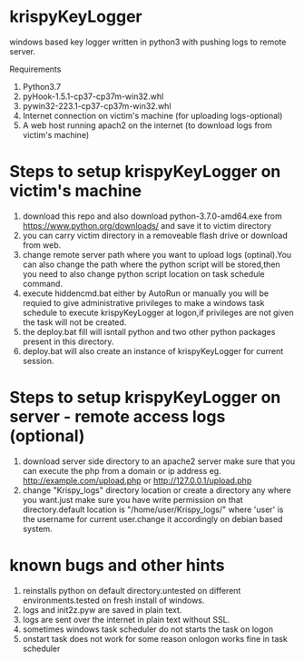 # krispyKeyLogger
windows based key logger written in python3 with pushing logs to remote server.

Requirements
1) Python3.7 
2) pyHook-1.5.1-cp37-cp37m-win32.whl
3) pywin32-223.1-cp37-cp37m-win32.whl
4) Internet connection on victim's machine (for uploading logs-optional)
5) A web host running apach2 on the internet (to download logs from victim's machine)


# Steps to setup krispyKeyLogger on victim's machine
1) download this repo and also download python-3.7.0-amd64.exe from https://www.python.org/downloads/ and save it to victim directory
2) you can carry victim directory in a removeable flash drive or download from web.
3) change remote server path where you want to upload logs (optinal).You can also change the path where the python script will be stored,then you need to also change python script location on task schedule command.
4) execute hiddencmd.bat either by AutoRun or manually
  you will be requied to give administrative privileges to make a windows task schedule to execute krispyKeyLogger at logon,if privileges are not given the task will not be created.
5) the deploy.bat fill will isntall python and two other python packages present in this directory.
6) deploy.bat will also create an instance of krispyKeyLogger for current session.

# Steps to setup krispyKeyLogger on server - remote access logs (optional)
1) download server side directory to an apache2 server make sure that you can execute the php from a domain or ip address
  eg. http://example.com/upload.php or http://127.0.0.1/upload.php
2) change "Krispy_logs" directory location or create a directory any where you want.just make sure you have write permission on that directory.default location is "/home/user/Krispy_logs/" where 'user' is the username for current user.change it accordingly on debian based system.


# known bugs and other hints
1) reinstalls python on default directory.untested on different environments.tested on fresh install of windows.
2) logs and init2z.pyw are saved in plain text.
3) logs are sent over the internet in plain text without SSL.
4) sometimes windows task scheduler do not starts the task on logon
5) onstart task does not work for some reason onlogon works fine in task scheduler
